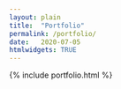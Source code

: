 ```yaml
---
layout: plain
title:  "Portfolio"
permalink: /portfolio/
date:   2020-07-05
htmlwidgets: TRUE
--- 
```

{% include portfolio.html %} 
